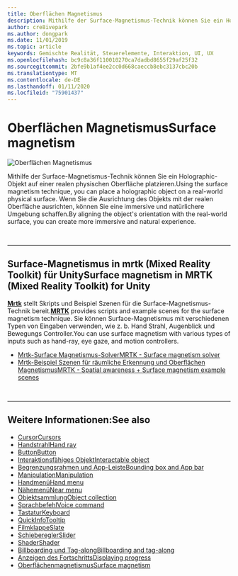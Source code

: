 ```yaml
---
title: Oberflächen Magnetismus
description: Mithilfe der Surface-Magnetismus-Technik können Sie ein Holographic-Objekt auf einer realen physischen Oberfläche platzieren.
author: cre8ivepark
ms.author: dongpark
ms.date: 11/01/2019
ms.topic: article
keywords: Gemischte Realität, Steuerelemente, Interaktion, UI, UX
ms.openlocfilehash: bc9c8a36f110010270ca7dadbd8655f29af25f32
ms.sourcegitcommit: 2bfe9b1af4ee2cc0d668caeccb8ebc3137cbc20b
ms.translationtype: MT
ms.contentlocale: de-DE
ms.lasthandoff: 01/11/2020
ms.locfileid: "75901437"
---
```

# <a name="surface-magnetism"></a><span data-ttu-id="1b09f-104">Oberflächen Magnetismus</span><span class="sxs-lookup"><span data-stu-id="1b09f-104">Surface magnetism</span></span>

![Oberflächen Magnetismus](images/UX/MRTK_SurfaceMagnetism.gif)

<span data-ttu-id="1b09f-106">Mithilfe der Surface-Magnetismus-Technik können Sie ein Holographic-Objekt auf einer realen physischen Oberfläche platzieren.</span><span class="sxs-lookup"><span data-stu-id="1b09f-106">Using the surface magnetism technique, you can place a holographic object on a real-world physical surface.</span></span> <span data-ttu-id="1b09f-107">Wenn Sie die Ausrichtung des Objekts mit der realen Oberfläche ausrichten, können Sie eine immersive und natürlichere Umgebung schaffen.</span><span class="sxs-lookup"><span data-stu-id="1b09f-107">By aligning the object's orientation with the real-world surface, you can create more immersive and natural experience.</span></span>

<br>

---

## <a name="surface-magnetism-in-mrtk-mixed-reality-toolkit-for-unity"></a><span data-ttu-id="1b09f-108">Surface-Magnetismus in mrtk (Mixed Reality Toolkit) für Unity</span><span class="sxs-lookup"><span data-stu-id="1b09f-108">Surface magnetism in MRTK (Mixed Reality Toolkit) for Unity</span></span>
<span data-ttu-id="1b09f-109">**[Mrtk](https://github.com/Microsoft/MixedRealityToolkit-Unity)** stellt Skripts und Beispiel Szenen für die Surface-Magnetismus-Technik bereit.</span><span class="sxs-lookup"><span data-stu-id="1b09f-109">**[MRTK](https://github.com/Microsoft/MixedRealityToolkit-Unity)** provides scripts and example scenes for the surface magnetism technique.</span></span> <span data-ttu-id="1b09f-110">Sie können Surface-Magnetismus mit verschiedenen Typen von Eingaben verwenden, wie z. b. Hand Strahl, Augenblick und Bewegungs Controller.</span><span class="sxs-lookup"><span data-stu-id="1b09f-110">You can use surface magnetism with various types of inputs such as hand-ray, eye gaze, and motion controllers.</span></span>

* [<span data-ttu-id="1b09f-111">Mrtk-Surface Magnetismus-Solver</span><span class="sxs-lookup"><span data-stu-id="1b09f-111">MRTK - Surface magnetism solver</span></span>](https://microsoft.github.io/MixedRealityToolkit-Unity/Documentation/README_Solver.html#surfacemagnetism)
* [<span data-ttu-id="1b09f-112">Mrtk-Beispiel Szenen für räumliche Erkennung und Oberflächen Magnetismus</span><span class="sxs-lookup"><span data-stu-id="1b09f-112">MRTK - Spatial awareness + Surface magnetism example scenes</span></span>](https://github.com/microsoft/MixedRealityToolkit-Unity/blob/mrtk_development/Assets/MixedRealityToolkit.Examples/Demos/Solvers/Scenes/SurfaceMagnetismSpatialAwarenessExample.unity)


<br>

---

## <a name="see-also"></a><span data-ttu-id="1b09f-113">Weitere Informationen:</span><span class="sxs-lookup"><span data-stu-id="1b09f-113">See also</span></span>

* [<span data-ttu-id="1b09f-114">Cursor</span><span class="sxs-lookup"><span data-stu-id="1b09f-114">Cursors</span></span>](cursors.md)
* [<span data-ttu-id="1b09f-115">Handstrahl</span><span class="sxs-lookup"><span data-stu-id="1b09f-115">Hand ray</span></span>](point-and-commit.md)
* [<span data-ttu-id="1b09f-116">Button</span><span class="sxs-lookup"><span data-stu-id="1b09f-116">Button</span></span>](button.md)
* [<span data-ttu-id="1b09f-117">Interaktionsfähiges Objekt</span><span class="sxs-lookup"><span data-stu-id="1b09f-117">Interactable object</span></span>](interactable-object.md)
* [<span data-ttu-id="1b09f-118">Begrenzungsrahmen und App-Leiste</span><span class="sxs-lookup"><span data-stu-id="1b09f-118">Bounding box and App bar</span></span>](app-bar-and-bounding-box.md)
* [<span data-ttu-id="1b09f-119">Manipulation</span><span class="sxs-lookup"><span data-stu-id="1b09f-119">Manipulation</span></span>](direct-manipulation.md)
* [<span data-ttu-id="1b09f-120">Handmenü</span><span class="sxs-lookup"><span data-stu-id="1b09f-120">Hand menu</span></span>](hand-menu.md)
* [<span data-ttu-id="1b09f-121">Nähemenü</span><span class="sxs-lookup"><span data-stu-id="1b09f-121">Near menu</span></span>](near-menu.md)
* [<span data-ttu-id="1b09f-122">Objektsammlung</span><span class="sxs-lookup"><span data-stu-id="1b09f-122">Object collection</span></span>](object-collection.md)
* [<span data-ttu-id="1b09f-123">Sprachbefehl</span><span class="sxs-lookup"><span data-stu-id="1b09f-123">Voice command</span></span>](voice-input.md)
* [<span data-ttu-id="1b09f-124">Tastatur</span><span class="sxs-lookup"><span data-stu-id="1b09f-124">Keyboard</span></span>](keyboard.md)
* [<span data-ttu-id="1b09f-125">QuickInfo</span><span class="sxs-lookup"><span data-stu-id="1b09f-125">Tooltip</span></span>](tooltip.md)
* [<span data-ttu-id="1b09f-126">Filmklappe</span><span class="sxs-lookup"><span data-stu-id="1b09f-126">Slate</span></span>](slate.md)
* [<span data-ttu-id="1b09f-127">Schieberegler</span><span class="sxs-lookup"><span data-stu-id="1b09f-127">Slider</span></span>](slider.md)
* [<span data-ttu-id="1b09f-128">Shader</span><span class="sxs-lookup"><span data-stu-id="1b09f-128">Shader</span></span>](shader.md)
* [<span data-ttu-id="1b09f-129">Billboarding und Tag-along</span><span class="sxs-lookup"><span data-stu-id="1b09f-129">Billboarding and tag-along</span></span>](billboarding-and-tag-along.md)
* [<span data-ttu-id="1b09f-130">Anzeigen des Fortschritts</span><span class="sxs-lookup"><span data-stu-id="1b09f-130">Displaying progress</span></span>](progress.md)
* [<span data-ttu-id="1b09f-131">Oberflächenmagnetismus</span><span class="sxs-lookup"><span data-stu-id="1b09f-131">Surface magnetism</span></span>](surface-magnetism.md)
